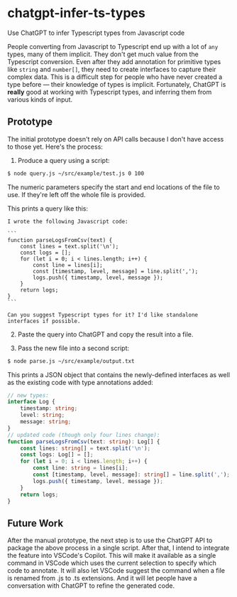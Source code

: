 # chatgpt-infer-ts-types

Use ChatGPT to infer Typescript types from Javascript code

People converting from Javascript to Typescript end up with a lot of `any` types, many of them implicit.
They don't get much value from the Typescript conversion.
Even after they add annotation for primitive types like `string` and `number[]`, they need to create interfaces to capture their complex data.
This is a difficult step for people who have never created a type before &mdash; their knowledge of types is implicit.
Fortunately, ChatGPT is **really** good at working with Typescript types, and inferring them from various kinds of input.

## Prototype

The initial prototype doesn't rely on API calls because I don't have access to those yet.
Here's the process:

1. Produce a query using a script:

```sh
$ node query.js ~/src/example/test.js 0 100
```

The numeric parameters specify the start and end locations of the file to use.
If they're left off the whole file is provided.

This prints a query like this:

    I wrote the following Javascript code:
    
    ```
    function parseLogsFromCsv(text) {
        const lines = text.split('\n');
        const logs = [];
        for (let i = 0; i < lines.length; i++) {
            const line = lines[i];
            const [timestamp, level, message] = line.split(',');
            logs.push({ timestamp, level, message });
        }
        return logs;
    }
    ```
    
    Can you suggest Typescript types for it? I'd like standalone interfaces if possible.

2. Paste the query into ChatGPT and copy the result into a file.

3. Pass the new file into a second script:

``` sh
$ node parse.js ~/src/example/output.txt
```

This prints a JSON object that contains the newly-defined interfaces as well as the existing code with type annotations added:

``` ts
// new types:
interface Log {
    timestamp: string;
    level: string;
    message: string;
}
// updated code (though only four lines change):
function parseLogsFromCsv(text: string): Log[] {
    const lines: string[] = text.split('\n');
    const logs: Log[] = [];
    for (let i = 0; i < lines.length; i++) {
        const line: string = lines[i];
        const [timestamp, level, message]: string[] = line.split(',');
        logs.push({ timestamp, level, message });
    }
    return logs;
}
```

## Future Work

After the manual prototype, the next step is to use the ChatGPT API to package the above process in a single script.
After that, I intend to integrate the feature into VSCode's Copilot.
This will make it available as a single command in VSCode which uses the current selection to specify which code to annotate.
It will also let VSCode suggest the command when a file is renamed from .js to .ts extensions.
And it will let people have a conversation with ChatGPT to refine the generated code.

